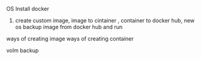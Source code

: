 OS
Install docker
1. create custom image, image to cintainer , container to docker hub, new os backup image from docker hub and run

ways of creating image
ways of creating container

volm backup